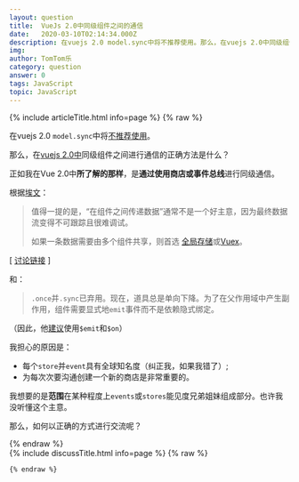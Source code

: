 ```yaml
---
layout: question
title:  VueJs 2.0中同级组件之间的通信
date:   2020-03-10T02:14:34.000Z
description: 在vuejs 2.0 model.sync中将不推荐使用。那么，在vuejs 2.0中同级组件之间进行通信的正确方法是什么？正如我在Vue 2.0...
img: 
author: TomTom乐
category: question
answer: 0
tags: JavaScript
topic: JavaScript
---
```

<div class="article-root">
  <div class="article">
    {% include articleTitle.html info=page %}
    {% raw %}
    <div class="article-content"><p><font style="vertical-align: inherit;"><font style="vertical-align: inherit;">在vuejs 2.0 </font></font><code>model.sync</code><font style="vertical-align: inherit;"><font style="vertical-align: inherit;">中将</font></font><a href="https://github.com/vuejs/vue/issues/2873#issuecomment-223759015" rel="noreferrer"><font style="vertical-align: inherit;"><font style="vertical-align: inherit;">不推荐使用</font></font></a><font style="vertical-align: inherit;"><font style="vertical-align: inherit;">。</font></font></p>

<p><font style="vertical-align: inherit;"><font style="vertical-align: inherit;">那么，在</font></font><a href="https://github.com/vuejs/vue/issues/2873" rel="noreferrer"><font style="vertical-align: inherit;"><font style="vertical-align: inherit;">vuejs 2.0中</font></font></a><font style="vertical-align: inherit;"><font style="vertical-align: inherit;">同级组件之间进行通信的正确方法是什么</font><font style="vertical-align: inherit;">？</font></font></p>

<p><font style="vertical-align: inherit;"><font style="vertical-align: inherit;">正如我</font><font style="vertical-align: inherit;">在Vue 2.0中</font></font><strong><font style="vertical-align: inherit;"><font style="vertical-align: inherit;">所了解的那样</font></font></strong><font style="vertical-align: inherit;"><font style="vertical-align: inherit;">，是</font></font><strong><font style="vertical-align: inherit;"><font style="vertical-align: inherit;">通过使用商店或事件总线</font></font></strong><font style="vertical-align: inherit;"><font style="vertical-align: inherit;">进行同级通信</font><font style="vertical-align: inherit;">。</font></font></p>

<p><font style="vertical-align: inherit;"><font style="vertical-align: inherit;">根据</font></font><a href="http://forum.vuejs.org/user/evan" rel="noreferrer"><font style="vertical-align: inherit;"><font style="vertical-align: inherit;">埃文</font></font></a><font style="vertical-align: inherit;"><font style="vertical-align: inherit;">：</font></font></p>

<blockquote>
  <p><font style="vertical-align: inherit;"><font style="vertical-align: inherit;">值得一提的是，“在组件之间传递数据”通常不是一个好主意，因为最终数据流变得不可跟踪且很难调试。</font></font></p>
  
  <p><font style="vertical-align: inherit;"><font style="vertical-align: inherit;">如果一条数据需要由多个组件共享，则首选
   </font></font><a href="http://vuejs.org/guide/state-management.html" rel="noreferrer"><font style="vertical-align: inherit;"><font style="vertical-align: inherit;">全局存储</font></font></a><font style="vertical-align: inherit;"><font style="vertical-align: inherit;">或</font></font><a href="https://github.com/vuejs/vuex/" rel="noreferrer"><font style="vertical-align: inherit;"><font style="vertical-align: inherit;">Vuex</font></font></a><font style="vertical-align: inherit;"><font style="vertical-align: inherit;">。</font></font></p>
</blockquote>

<p><font style="vertical-align: inherit;"><font style="vertical-align: inherit;">[ </font></font><a href="http://forum.vuejs.org/topic/1530/pass-data-between-components/4" rel="noreferrer"><font style="vertical-align: inherit;"><font style="vertical-align: inherit;">讨论链接</font></font></a><font style="vertical-align: inherit;"><font style="vertical-align: inherit;"> ]</font></font></p>

<p><font style="vertical-align: inherit;"><font style="vertical-align: inherit;">和：</font></font></p>

<blockquote>
  <p><code>.once</code><font style="vertical-align: inherit;"><font style="vertical-align: inherit;">并</font></font><code>.sync</code><font style="vertical-align: inherit;"><font style="vertical-align: inherit;">已弃用。</font><font style="vertical-align: inherit;">现在，道具总是单向下降。</font><font style="vertical-align: inherit;">为了在父作用域中产生副作用，组件需要显式地</font></font><code>emit</code><font style="vertical-align: inherit;"><font style="vertical-align: inherit;">事件而不是依赖隐式绑定。</font></font></p>
</blockquote>

<p><font style="vertical-align: inherit;"><font style="vertical-align: inherit;">（因此，他</font></font><a href="https://github.com/vuejs/vue/issues/2873#issuecomment-223759341" rel="noreferrer"><font style="vertical-align: inherit;"><font style="vertical-align: inherit;">建议</font></font></a><font style="vertical-align: inherit;"><font style="vertical-align: inherit;">使用</font></font><code>$emit</code><font style="vertical-align: inherit;"><font style="vertical-align: inherit;">和</font></font><code>$on</code><font style="vertical-align: inherit;"><font style="vertical-align: inherit;">）</font></font></p>

<p><font style="vertical-align: inherit;"><font style="vertical-align: inherit;">我担心的原因是：</font></font></p>

<ul>
<li><font style="vertical-align: inherit;"><font style="vertical-align: inherit;">每个</font></font><code>store</code><font style="vertical-align: inherit;"><font style="vertical-align: inherit;">并</font></font><code>event</code><font style="vertical-align: inherit;"><font style="vertical-align: inherit;">具有全球知名度（纠正我，如果我错了）;</font></font></li>
<li><font style="vertical-align: inherit;"><font style="vertical-align: inherit;">为每次次要沟通创建一个新的商店是非常重要的。</font></font></li>
</ul>

<p><font style="vertical-align: inherit;"><font style="vertical-align: inherit;">我想要的是</font></font><strong><font style="vertical-align: inherit;"><font style="vertical-align: inherit;">范围</font></font></strong><font style="vertical-align: inherit;"><font style="vertical-align: inherit;">在某种程度上</font></font><code>events</code><font style="vertical-align: inherit;"><font style="vertical-align: inherit;">或</font></font><code>stores</code><font style="vertical-align: inherit;"><font style="vertical-align: inherit;">能见度兄弟姐妹组成部分。</font><font style="vertical-align: inherit;">也许我没听懂这个主意。</font></font></p>

<p><font style="vertical-align: inherit;"><font style="vertical-align: inherit;">那么，如何以正确的方式进行交流呢？</font></font></p></div>
    {% endraw %}
  </div>

  <div class="discuss-wrapper">
    {% include discussTitle.html info=page %}
    {% raw %}
    
    {% endraw %}
  </div>
<div>
